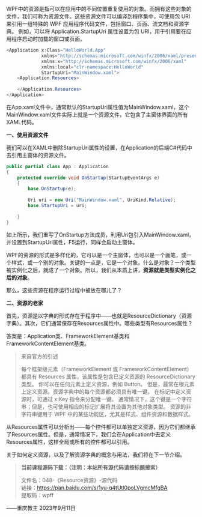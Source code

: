 WPF中的资源是指可以在应用中的不同位置重复使用的对象。而拥有这些对象的文件，我们可称为资源文件。这些资源文件可以编译到程序集中，可使用包 URI 来引用一组特殊的 WPF 应用程序代码文件，包括窗口、页面、流文档和资源字典。 例如，可以将 Application.StartupUri 属性设置为包 URI，用于引用要在应用程序启动时加载的窗口或页面。

```cs
<Application x:Class="HelloWorld.App"
             xmlns="http://schemas.microsoft.com/winfx/2006/xaml/presentation"
             xmlns:x="http://schemas.microsoft.com/winfx/2006/xaml"
             xmlns:local="clr-namespace:HelloWorld"
             StartupUri="MainWindow.xaml">
    <Application.Resources>
        
    </Application.Resources>
</Application>
```

在App.xaml文件中，通常默认的StartupUri属性值为MainWindow.xaml，这个MainWindow.xaml文件实际上就是一个资源文件，它包含了主窗体界面的所有XAML代码。

**一、使用资源文件**

我们可以在XAML中删除StartupUri属性的设置，在Application的后端C#代码中去引用主窗体的资源文件。

```cs
public partial class App : Application
{
    protected override void OnStartup(StartupEventArgs e)
    {
        base.OnStartup(e);
 
        Uri uri = new Uri("MainWindow.xaml", UriKind.Relative);
        base.StartupUri = uri;
        
    }        
}
```

如上所示，我们重写了OnStartup方法成员，利用Uri包引入MainWindow.xaml，并设置到StartupUri属性，F5运行，同样会启动主窗体。

WPF的资源的形式是多样化的，它可以是一个主窗体，也可以是一个画笔，或一个样式，或一个别的对象。关键的一点是，它是一个对象。什么是对象？一个类型被实例化之后，就成了一个对象。所以，我们从本质上讲，**资源就是类型实例化之后的对象**。

那么，这些资源在程序运行过程中被放在哪儿了？

**二、资源的老家**

首先，资源是以字典的形式存在于程序中——也就是ResourceDictionary（资源字典）。其次，它们通常保存在Resources属性中。哪些类型有Resources属性？

答案是：Application类、FrameworkElement基类和FrameworkContentElement基类。

> 来自官方的引述
> 
> 每个框架级元素（FrameworkElement 或 FrameworkContentElement）都具有 Resources 属性，该属性是包含已定义资源的 ResourceDictionary 类型。 你可以在任何元素上定义资源，例如 Button。 但是，最常在根元素上定义资源。资源字典中的每个资源都必须具有唯一键。 在标记中定义资源时，可通过 x:Key 指令来分配唯一键。 通常情况下，这个键是一个字符串；但是，也可使用相应的标记扩展将其设置为其他对象类型。 资源的非字符串键用于 WPF 中的某些功能区，尤其是样式、组件资源和数据样式。

从Resources属性可以分析出——每个控件都可以单独定义资源，因为它们都继承了Resources属性。但是，通常情况下，我们会在Application中去定义Resources属性，这样全局或所有的控件都可以引用。

关于如何定义资源，以及了解资源字典的概念与用法，我们将在下一节介绍。

> **当前课程源码下载：（注明：本站所有源代码请按标题搜索）**
> 
> 文件名：048-《Resource资源》-源代码  
> 链接：https://pan.baidu.com/s/1yu-q4tUtl0poLVgmcMfgBA  
> 提取码：wpff

——重庆教主 2023年9月11日


